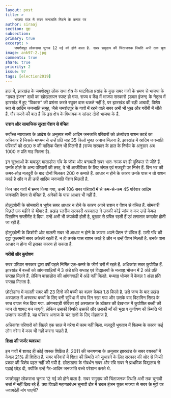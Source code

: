 ```yaml
---
layout: post
title: >
    भाजपा राज में सबर जनजाति मिटने के कगार पर
author: siraaj
section: मुद्दा
subsection:
primary: true
excerpt: >
    जमशेदपुर लोकसभा चुनाव 12 मई को होने वाला है. सबर समुदाय की चिंताजनक स्थिति अभी तक चुनावी चर्चा में नहीं दिख रहे हैं. क्या विपक्षी महागठबंधन चुनावी दौर में डबल इंजन युक्त भाजपा से सबर के मुद्दों पर जवाबदेही मांग पाएगी?
image: ank97-2.jpg
comments: true
share: true
priority: 2
issue: 97
tags: [election2019]
---
```


हाल में, झारखंड के जमशेदपुर लोक सभा क्षेत्र के घाटशिला प्रखंड के कुछ सबर गावों के भ्रमण से भाजपा के “डबल इंजन” दावों का खोखलापन स्पष्ट हो गया. राज्य व केंद्र में भाजपा सरकारों (डबल इंजन) के नेतृत्व में झारखंड में हुए “विकास” की प्रशंसा करते रघुवर दास थकते नहीं है, पर झारखंड की बड़ी आबादी, विशेष रूप से आदिम जनजाति समूह, जैसे जमशेदपुर के गावों में रहने वाले सबर अभी भी भूख और गरीबी में जीते हैं. गौर करने की बात है कि इस क्षेत्र के विधायक व सांसद दोनों भाजपा के हैं.

**राशन और सामाजिक सुरक्षा पेंशन से वंचित**

सर्वोच्च न्यायालय के आदेश के अनुसार सभी आदिम जनजाति परिवारों को अंत्योदय राशन कार्ड का अधिकार है जिसके माध्यम से उन्हें प्रति माह 35 किलो मुफ्त अनाज मिलना है. झारखंड में आदिम जनजाति परिवारों को 600 रु की मासिक पेंशन भी मिलनी है (राज्य सरकार के हाल के निर्णय के अनुसार अब 1000 रु प्रति माह मिलना है).

इन सुरक्षाओं के बावज़ूद बासाडोरा गाँव के जोबा और बनावली सबर भात-नमक पर ही मुश्किल से जीते हैं. उनके टोले के अन्य परिवारों की तरह, वे भी आजीविका के लिए जंगल एवं मज़दूरी पर निर्भर हैं. दिन भर की कमर-तोड़ मज़दूरी के बाद दोनों मिलकर 200 रु कमाते हैं. आधार न होने के कारण उनके पास न तो राशन कार्ड है और न ही उन्हें आदिम जनजाति पेंशन मिलती है.

जिन चार गावों में भ्रमण किया गया, उनमें 106 सबर परिवारों में से कम-से-कम 45 परिवार आदिम जनजाति पेंशन से वंचित हैं. अनेकों के पास आधार भी नहीं है.

होलुदबोनी के सोमबारी व भूशेन सबर आधार न होने के कारण अपने राशन व पेंशन से वंचित हैं. सोमबारी पिछले एक महीने से बीमार है. प्रखंड स्तरीय सरकारी अस्पताल ने उनकी कोई जांच न कर उन्हें केवल विटामिन सप्लीमेंट दे दिया. उन्हें अभी भी कंपकंपी होती है, बुखार से ग्रषित रहती हैं एवं लगातार कमज़ोर होती जा रही हैं.

होलुदबोनी के किशोरी और मालती सबर भी आधार न होने के कारण अपने पेंशन से वंचित हैं. उसी गाँव की वृद्धा फुलमनी सबर अकेली रहती हैं. न ही उनके पास राशन कार्ड है और न उन्हें पेंशन मिलती है. उनके पास आधार न होना भी इसका कारण हो सकता है.

**गरीबी और कुपोषण**

सबर परिवार सरकार द्वारा वर्षों पहले निर्मित एक-कमरे के जीर्ण घरों में रहते हैं. अधिकांश सबर कुपोषित हैं. झारखंड में बच्चों को आंगनवाड़ियों में 3 अंडे प्रति सप्ताह एवं विद्यालयों के मध्याह्न भोजन में 2 अंडे प्रति सप्ताह मिलने हैं. लेकिन बासाडोरा की आंगनवाड़ी में अंडे नहीं मिलते. मध्याह्न भोजन में केवल 1 अंडा प्रति सप्ताह मिलता है.

छोटोडांगा में मालती सबर की 23 दिनों की बच्ची का वज़न केवल 1.8 किलो है. उसे जन्म के बाद प्रखंड अस्पताल में अस्वस्थ बच्चों के लिए बनी सुविधा में पांच दिन रखा गया और उसके बाद विटामिन सिरप के साथ वापस भेज दिया गया. आंगनवाड़ी सेविका एवं अस्पताल के डॉक्टर की देखभाल में कुपोषित बच्ची की जान तो शायद बच जाएगी, लेकिन उसकी स्थिति उसकी और उसकी माँ की भूख व कुपोषण की स्थिति भी उजागर करती है. यह परिवार अनाज के चंद दानों के लिए मोहताज है.

अधिकांश परिवारों को पिछले एक साल में नरेगा में काम नहीं मिला. मज़दूरी भुगतान में विलम्ब के कारण कई लोग नरेगा में काम भी नहीं करना चाहते हैं.

**शिक्षा की जर्जर व्यवस्था**

इन गावों में शायद ही कोई व्यस्क शिक्षित है. 2011 की जनगणना के अनुसार झारखंड के सबर वयस्कों में केवल 21% ही शिक्षित हैं. सबर परिवारों में शिक्षा की स्थिति को सुधारने के लिए सरकार की ओर से किसी प्रकार की विशेष पहल नहीं की गयी है. छोटाडांगा के गोवर्धन सबर और रवि सबर ने प्राथमिक विद्यालय से पढ़ाई छोड़ दी, क्योंकि उन्हें गैर-आदिम जनजाति बच्चे परेशान करते थे.

जमशेदपुर लोकसभा चुनाव 12 मई को होने वाला है. सबर समुदाय की चिंताजनक स्थिति अभी तक चुनावी चर्चा में नहीं दिख रहे हैं. क्या विपक्षी महागठबंधन चुनावी दौर में डबल इंजन युक्त भाजपा से सबर के मुद्दों पर जवाबदेही मांग पाएगी?